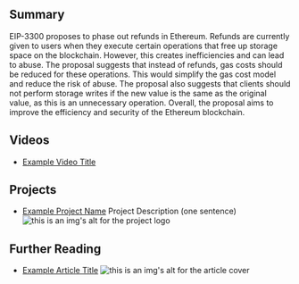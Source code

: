## Summary

EIP-3300 proposes to phase out refunds in Ethereum. Refunds are currently given to users when they execute certain operations that free up storage space on the blockchain. However, this creates inefficiencies and can lead to abuse. The proposal suggests that instead of refunds, gas costs should be reduced for these operations. This would simplify the gas cost model and reduce the risk of abuse. The proposal also suggests that clients should not perform storage writes if the new value is the same as the original value, as this is an unnecessary operation. Overall, the proposal aims to improve the efficiency and security of the Ethereum blockchain.

## Videos

- [Example Video Title](https://www.youtube.com/watch?v=TDGq4aeevgY)

## Projects

- [Example Project Name](https://xxxx.xxx/xxxxx) Project Description (one sentence) ![this is an img's alt for the project logo](https://xxxx.xxx/project-logo.xxx)

## Further Reading

- [Example Article Title](https://xxxx.xxx/xxxxx) ![this is an img's alt for the article cover](https://xxxx.xxx/article-cover.xxx)
